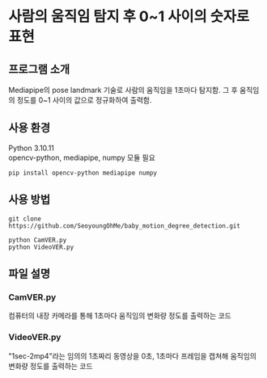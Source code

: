 # 사람의 움직임 탐지 후 0~1 사이의 숫자로 표현
## 프로그램 소개
Mediapipe의 pose landmark 기술로 사람의 움직임을 1초마다 탐지함. 그 후 움직임의 정도를 0~1 사이의 값으로 정규화하여 출력함.

## 사용 환경
Python 3.10.11<Br>
opencv-python, mediapipe, numpy 모듈 필요
```
pip install opencv-python mediapipe numpy
```

## 사용 방법
```
git clone https://github.com/SeoyoungOhMe/baby_motion_degree_detection.git

python CamVER.py
python VideoVER.py
```

## 파일 설명
### CamVER.py
컴퓨터의 내장 카메라를 통해 1초마다 움직임의 변화량 정도를 출력하는 코드

### VideoVER.py
"1sec-2mp4"라는 임의의 1초짜리 동영상을 0초, 1초마다 프레임을 캡쳐해 움직임의 변화량 정도를 출력하는 코드